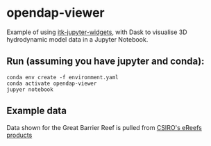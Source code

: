 # opendap-viewer

Example of using [itk-jupyter-widgets](https://github.com/InsightSoftwareConsortium/itk-jupyter-widgets), with Dask
to visualise 3D hydrodynamic model data in a Jupyter Notebook.

## Run (assuming you have jupyter and conda):

```
conda env create -f environment.yaml
conda activate opendap-viewer
jupyer notebook
```

## Example data

Data shown for the Great Barrier Reef is pulled from [CSIRO's eReefs products](https://research.csiro.au/ereefs/)

